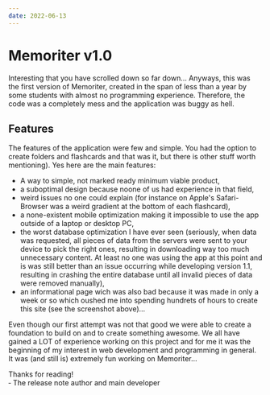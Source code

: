 ```yaml
---
date: 2022-06-13
---
```


# Memoriter v1.0

Interesting that you have scrolled down so far down... Anyways, this was the first version of Memoriter, created in the span of less than a year by some students with almost no programming experience. Therefore, the code was a completely mess and the application was buggy as hell.

## Features

The features of the application were few and simple. You had the option to create folders and flashcards and that was it, but there is other stuff worth mentioning). Yes here are the main features:

- A way to simple, not marked ready minimum viable product,
- a suboptimal design because noone of us had experience in that field,
- weird issues no one could explain (for instance on Apple's Safari-Browser was a weird gradient at the bottom of each flashcard),
- a none-existent mobile optimization making it impossible to use the app outside of a laptop or desktop PC,
- the worst database optimization I have ever seen (seriously, when data was requested, all pieces of data from the servers were sent to your device to pick the right ones, resulting in downloading way too much unnecessary content. At least no one was using the app at this point and is was still better than an issue occurring while developing version 1.1, resulting in crashing the entire database until all invalid pieces of data were removed manually),
- an informational page wich was also bad because it was made in only a week or so which oushed me into spending hundrets of hours to create this site (see the screenshot above)...

Even though our first attempt was not that good we were able to create a foundation to build on and to create something awesome. We all have gained a LOT of experience working on this project and for me it was the beginning of my interest in web development and programming in general. It was (and still is) extremely fun working on Memoriter...

Thanks for reading!  
&dash; The release note author and main developer